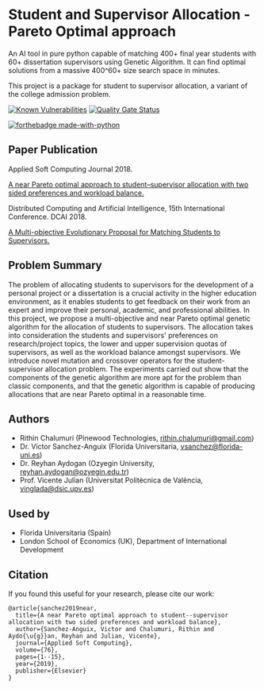 # Student and Supervisor Allocation - Pareto Optimal approach

An AI tool in pure python capable of matching 400+ final year students with 60+ dissertation supervisors using Genetic Algorithm. It can find optimal solutions from a massive 400^60+ size search space in minutes. 

This project is a package for student to supervisor allocation, a variant of the college admission problem. 

[![Known Vulnerabilities](https://snyk.io/test/github/rithinch/pareto-optimal-student-supervisor-allocation/badge.svg?targetFile=pystsup/requirements.txt)](https://snyk.io/test/github/rithinch/pareto-optimal-student-supervisor-allocation?targetFile=pystsup/requirements.txt)
[![Quality Gate Status](https://sonarcloud.io/api/project_badges/measure?project=rithinch_pareto-optimal-student-supervisor-allocation&metric=alert_status)](https://sonarcloud.io/dashboard?id=rithinch_pareto-optimal-student-supervisor-allocation)

[![forthebadge made-with-python](http://ForTheBadge.com/images/badges/made-with-python.svg)](https://www.python.org/)

## Paper Publication

Applied Soft Computing Journal 2018.

[A near Pareto optimal approach to student–supervisor allocation with two sided preferences and workload balance.](https://arxiv.org/abs/1812.06474)

Distributed Computing and Artificial Intelligence, 15th International Conference. DCAI 2018.

[A Multi-objective Evolutionary Proposal for Matching Students to Supervisors.](https://link.springer.com/chapter/10.1007/978-3-319-94649-8_12)


## Problem Summary

The problem of allocating students to supervisors for the development of a personal project or a dissertation is a crucial activity in the higher education environment, as it enables students to get feedback on their work from an expert and improve their personal, academic, and professional abilities. In this project, we propose a multi-objective and near Pareto optimal genetic algorithm for the allocation of students to supervisors. The allocation takes into consideration the students and supervisors' preferences on research/project topics, the lower and upper supervision quotas of supervisors, as well as the workload balance amongst supervisors. We introduce novel mutation and crossover operators for the student-supervisor allocation problem. The experiments carried out show that the components of the genetic algorithm are more apt for the problem than classic components, and that the genetic algorithm is capable of producing allocations that are near Pareto optimal in a reasonable time.

## Authors
* Rithin Chalumuri (Pinewood Technologies, rithin.chalumuri@gmail.com)
* Dr. Victor Sanchez-Anguix (Florida Universitaria, vsanchez@florida-uni.es)
* Dr. Reyhan Aydogan (Ozyegin University, reyhan.aydogan@ozyegin.edu.tr)
* Prof. Vicente Julian (Universitat Politècnica de València, vinglada@dsic.upv.es)

## Used by
* Florida Universitaria (Spain)
* London School of Economics (UK), Department of International Development

## Citation

If you found this useful for your research, please cite our work:

```
@article{sanchez2019near,
  title={A near Pareto optimal approach to student--supervisor allocation with two sided preferences and workload balance},
  author={Sanchez-Anguix, Victor and Chalumuri, Rithin and Aydo{\u{g}}an, Reyhan and Julian, Vicente},
  journal={Applied Soft Computing},
  volume={76},
  pages={1--15},
  year={2019},
  publisher={Elsevier}
}
```
